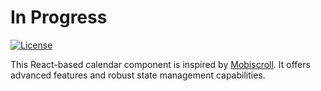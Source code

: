 # In Progress

[![License](https://img.shields.io/badge/license-MIT-blue.svg)](https://opensource.org/licenses/MIT)

This React-based calendar component is inspired by [Mobiscroll](https://demo.mobiscroll.com/fullscreen/timeline/month-view). It offers advanced features and robust state management capabilities.

